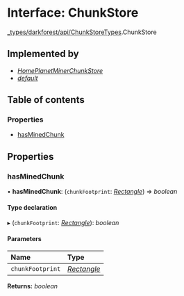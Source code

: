 # Interface: ChunkStore

[\_types/darkforest/api/ChunkStoreTypes](../modules/_types_darkforest_api_chunkstoretypes.md).ChunkStore

## Implemented by

- [_HomePlanetMinerChunkStore_](../classes/backend_miner_minermanager.homeplanetminerchunkstore.md)
- [_default_](../classes/backend_storage_persistentchunkstore.default.md)

## Table of contents

### Properties

- [hasMinedChunk](_types_darkforest_api_chunkstoretypes.chunkstore.md#hasminedchunk)

## Properties

### hasMinedChunk

• **hasMinedChunk**: (`chunkFootprint`: [_Rectangle_](_types_global_globaltypes.rectangle.md)) => _boolean_

#### Type declaration

▸ (`chunkFootprint`: [_Rectangle_](_types_global_globaltypes.rectangle.md)): _boolean_

#### Parameters

| Name             | Type                                                  |
| :--------------- | :---------------------------------------------------- |
| `chunkFootprint` | [_Rectangle_](_types_global_globaltypes.rectangle.md) |

**Returns:** _boolean_
